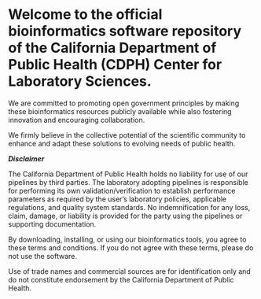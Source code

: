 # Welcome to the official bioinformatics software repository of the California Department of Public Health (CDPH) Center for Laboratory Sciences.

We are committed to promoting open government principles by making these bioinformatics resources publicly available while also fostering innovation and encouraging collaboration. 

We firmly believe in the collective potential of the scientific community to enhance and adapt these solutions to evolving needs of public health.


***Disclaimer***

The California Department of Public Health holds no liability for use of our pipelines by third parties. The laboratory adopting pipelines is responsible for performing its own validation/verification to establish performance parameters as required by the user’s laboratory policies, applicable regulations, and quality system standards. No indemnification for any loss, claim, damage, or liability is provided for the party using the pipelines or supporting documentation. 

By downloading, installing, or using our bioinformatics tools, you agree to these terms and conditions. If you do not agree with these terms, please do not use the software. 

Use of trade names and commercial sources are for identification only and do not constitute endorsement by the California Department of Public Health.


<!--
🧙 Remember, you can do mighty things with the power of [Markdown](https://docs.github.com/github/writing-on-github/getting-started-with-writing-and-formatting-on-github/basic-writing-and-formatting-syntax)
-->
